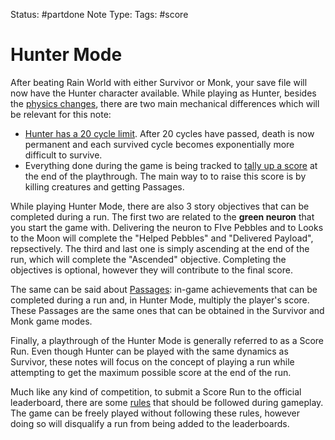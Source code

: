 Status: #partdone
Note Type: 
Tags: #score
# Hunter Mode
After beating Rain World with either Survivor or Monk, your save file will now have the Hunter character available. While playing as Hunter, besides the [physics changes](hunterphysics), there are two main mechanical differences which will be relevant for this note:

- [Hunter has a 20 cycle limit](huntercycles). After 20 cycles have passed, death is now permanent and each survived cycle becomes exponentially more difficult to survive.
- Everything done during the game is being tracked to [tally up a score](scorecalculation) at the end of the playthrough. The main way to to raise this score is by killing creatures and getting Passages.

While playing Hunter Mode, there are also 3 story objectives that can be completed during a run. The first two are related to the **green neuron** that you start the game with. Delivering the neuron to FIve Pebbles and to Looks to the Moon will complete the "Helped Pebbles" and "Delivered Payload", repsectively. The third and last one is simply ascending at the end of the run, which will complete the "Ascended" objective. Completing the objectives is optional, however they will contribute to the final score.

The same can be said about [Passages](passages): in-game achievements that can be completed during a run and, in Hunter Mode, multiply the player's score. These Passages are the same ones that can be obtained in the Survivor and Monk game modes.

Finally, a playthrough of the Hunter Mode is generally referred to as a Score Run. Even though Hunter can be played with the same dynamics as Survivor, these notes will focus on the concept of playing a run while attempting to get the maximum possible score at the end of the run. 

Much like any kind of competition, to submit a Score Run to the official leaderboard, there are some [rules](scorerunrules) that should be followed during gameplay. The game can be freely played without following these rules, however doing so will disqualify a run from being added to the leaderboards.